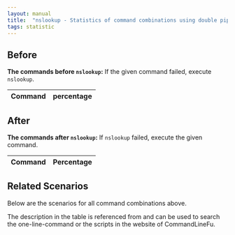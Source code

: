 ```yaml
---
layout: manual
title:  "nslookup - Statistics of command combinations using double pipe"
tags: statistic
---
```


## Before

__The commands before `nslookup`:__ If the given command failed, execute `nslookup`.

| Command | percentage |
|--------|--------|



## After

__The commands after `nslookup`:__ If `nslookup` failed, execute the given command.

| Command | Percentage | 
|-------|--------|



## Related Scenarios

Below are the scenarios for all command combinations above.

The description in the table is referenced from and can be used to search the one-line-command or the scripts in the website of CommandLineFu.





